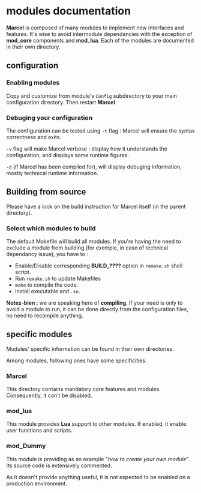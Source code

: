 # modules documentation

**Marcel** is composed of many modules to implement new interfaces and features. 
It's wise to avoid intermodule dependancies with the exception of **mod_core** components and **mod_lua**.
Each of the modules are documented in their own directory.

## configuration

### Enabling modules

Copy and customize from module's `Config` subdirectory to your main configuration directory. Then restart **Marcel**

### Debuging your configuration

The configuration can be tested using `-t` flag : Marcel will ensure the syntax correctness and exits.

`-v` flag will make Marcel verbose : display how it understands the configuration, and displays some runtime figures.

`-d` (if Marcel has been compiled for), will display debuging information, mostly technical runtime information.

## Building from source

Please have a look on the build instruction for Marcel itself (in the parent directory).

### Select which modules to build

The default Makefile will build all modules. If you're having the need to exclude a module from building (for exemple, in case of technical dependancy issue), you have to :
* Enable/Disable corresponding **BUILD_????** option in `remake.sh` shell script.
* Run `remake.sh` to update Makefiles
* `make` to compile the code.
* install executable and `.so`.

**Notez-bien :** we are speaking here of **compiling**. If your need is only to avoid a module to run, it can be done directly from the configuration files, no need to recompile anything.

## specific modules

Modules' specific information can be found in their own directories.

Among modules, following ones have some specificities.

### Marcel

This directory contains mandatory core features and modules. Consequently, it can't be disabled.

### mod_lua

This module provides **Lua** support to other modules. If enabled, it enable user functions and scripts.

### mod_Dummy

This module is providing as an example "*how to create your own module*". Its source code is extensively commented.

As it doesn't provide anything useful, it is not expected to be enabled on a production environment.
